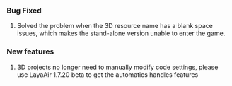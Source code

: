 
### Bug Fixed
1. Solved the problem when the 3D resource name has a blank space issues, which makes the stand-alone version unable to enter the game.
### New features 
1. 3D projects no longer need to manually modify code settings, please use LayaAir 1.7.20 beta to get the automatics handles features